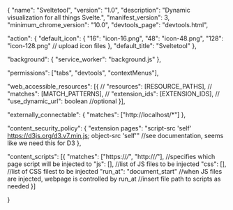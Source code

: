 {
  "name": "Sveltetool",
  "version": "1.0",
  "description": "Dynamic visualization for all things Svelte.",
  "manifest_version": 3,
  "minimum_chrome_version": "10.0",
  "devtools_page": "devtools.html",
  
  "action": {
    "default_icon": {
      "16": "icon-16.png",
      "48": "icon-48.png",
      "128": "icon-128.png"
      // upload icon files
    },
    "default_title": "Sveltetool"
  },
  
  "background": {
    "service_worker": "background.js"
  },
  
  "permissions": ["tabs", "devtools", "contextMenus"],
  
  "web_accessible_resources": [{
    // "resources": [RESOURCE_PATHS],
    // "matches": [MATCH_PATTERNS],
    // "extension_ids": [EXTENSION_IDS],
    // "use_dynamic_url": boolean //optional
  }],

  "externally_connectable": {
    "matches": ["http://localhost/*"]
},

  "content_security_policy": {
      "extension pages": "script-src 'self' https://d3js.org/d3.v7.min.js; object-src 'self'" //see documentation, seems like we need this for D3
},


  "content_scripts": [{
      "matches": ["https://*/*", "http://*/*"], //specifies which page script will be injected to
      "js": [], //list of JS files to be injected
      "css": [], //list of CSS filest to be injected
      "run_at": "document_start" //when JS files are injected, webpage is controlled by run_at
      //insert file path to scripts as needed
}]

}
